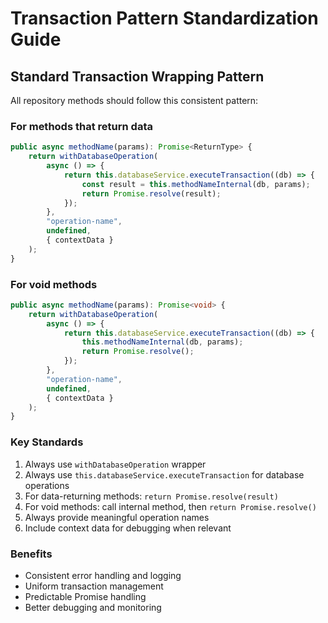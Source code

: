 # Transaction Pattern Standardization Guide

## Standard Transaction Wrapping Pattern

All repository methods should follow this consistent pattern:

### For methods that return data

```typescript
public async methodName(params): Promise<ReturnType> {
    return withDatabaseOperation(
        async () => {
            return this.databaseService.executeTransaction((db) => {
                const result = this.methodNameInternal(db, params);
                return Promise.resolve(result);
            });
        },
        "operation-name",
        undefined,
        { contextData }
    );
}
```

### For void methods

```typescript
public async methodName(params): Promise<void> {
    return withDatabaseOperation(
        async () => {
            return this.databaseService.executeTransaction((db) => {
                this.methodNameInternal(db, params);
                return Promise.resolve();
            });
        },
        "operation-name",
        undefined,
        { contextData }
    );
}
```

### Key Standards

1. Always use `withDatabaseOperation` wrapper
2. Always use `this.databaseService.executeTransaction` for database operations
3. For data-returning methods: `return Promise.resolve(result)`
4. For void methods: call internal method, then `return Promise.resolve()`
5. Always provide meaningful operation names
6. Include context data for debugging when relevant

### Benefits

- Consistent error handling and logging
- Uniform transaction management
- Predictable Promise handling
- Better debugging and monitoring

